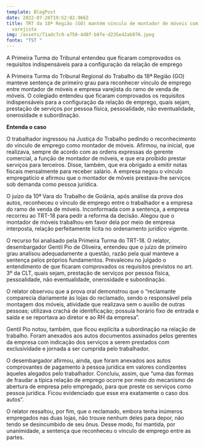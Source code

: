 ```yaml
---
template: BlogPost
date: 2022-07-26T19:52:02.966Z
title: TRT da 18ª Região (GO) mantém vínculo de montador de móveis com empresa
  varejista
img: /assets/71adc7c9-a750-4d8f-b8fe-d235e42ab976.jpeg
fonte: "TST "
---
```

A Primeira Turma do Tribunal entendeu que ficaram comprovados os requisitos indispensáveis para a configuração da relação de emprego

A Primeira Turma do Tribunal Regional do Trabalho da 18ª Região (GO) manteve sentença de primeiro grau para reconhecer vínculo de emprego entre montador de móveis e empresa varejista do ramo de venda de móveis. O colegiado entendeu que ficaram comprovados os requisitos indispensáveis para a configuração da relação de emprego, quais sejam, prestação de serviços por pessoa física, pessoalidade, não eventualidade, onerosidade e subordinação.

**Entenda o caso**

O trabalhador ingressou na Justiça do Trabalho pedindo o reconhecimento do vínculo de emprego como montador de móveis. Afirmou, na inicial, que realizava, sempre de acordo com as ordens expressas do gerente comercial, a função de montador de móveis, e que era proibido prestar serviços para terceiros. Disse, também, que era obrigado a emitir notas fiscais mensalmente para receber salário. A empresa negou o vínculo empregatício e afirmou que o montador de móveis prestava-lhe serviços sob demanda como pessoa jurídica.

O juízo da 10ª Vara do Trabalho de Goiânia, após análise da prova dos autos, reconheceu o vínculo de emprego entre o trabalhador e a empresa do ramo de venda de móveis. Inconformada com a sentença, a empresa recorreu ao TRT-18 para pedir a reforma da decisão. Alegou que o montador de móveis trabalhou em favor dela por meio de empresa interposta, relação perfeitamente lícita no ordenamento jurídico vigente.

O recurso foi analisado pela Primeira Turma do TRT-18. O relator, desembargador Gentil Pio de Oliveira, entendeu que o juízo de primeiro grau analisou adequadamente a questão, razão pela qual manteve a sentença pelos próprios fundamentos. Prevaleceu no julgado o entendimento de que ficaram comprovados os requisitos previstos no art. 3º da CLT, quais sejam, prestação de serviços por pessoa física, pessoalidade, não eventualidade, onerosidade e subordinação.

O relator observou que a prova oral demonstrou que o “reclamante comparecia diariamente às lojas do reclamado, sendo o responsável pela montagem dos móveis, atividade que realizava sem o auxílio de outras pessoas; utilizava crachá de identificação; possuía horário fixo de entrada e saída e se reportava ao diretor e ao RH da empresa”.

Gentil Pio notou, também, que ficou explícita a subordinação na relação de trabalho. Foram anexados aos autos documentos assinados pelos gerentes da empresa com indicação dos serviços a serem prestados com exclusividade e jornada a ser cumprida pelo trabalhador.

O desembargador afirmou, ainda, que foram anexados aos autos comprovantes de pagamento à pessoa jurídica em valores condizentes àqueles alegados pelo trabalhador. Concluiu, assim, que “uma das formas de fraudar a típica relação de emprego ocorre por meio do mecanismo de abertura de empresa pelo empregado, para que preste os serviços como pessoa jurídica. Ficou evidenciado que esse era exatamente o caso dos autos”.

O relator ressaltou, por fim, que o reclamado, embora tenha inúmeros empregados nas duas lojas, não trouxe nenhum deles para depor, não tendo se desincumbido de seu ônus. Desse modo, foi mantida, por unanimidade, a sentença que reconheceu o vínculo de emprego entre as partes.